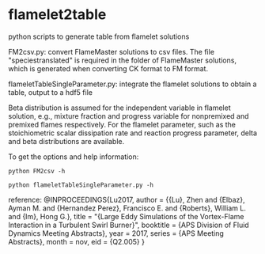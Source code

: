 # flamelet2table
python scripts to generate table from flamelet solutions

FM2csv.py:  convert FlameMaster solutions to csv files. The file "speciestranslated" is required in the folder of FlameMaster solutions, which is generated when converting CK format to FM format. 

flameletTableSingleParameter.py:  integrate the flamelet solutions to obtain a table, output to a hdf5 file

Beta distribution is assumed for the independent variable in flamelet solution, e.g., mixture fraction and progress variable for nonpremixed and premixed flames respectively. For the flamelet parameter, such as the stoichiometric scalar dissipation rate and reaction progress parameter, delta and beta distributions are available.

To get the options and help information:
```
python FM2csv -h
```
```
python flameletTableSingleParameter.py -h
```

reference:
@INPROCEEDINGS{Lu2017,
       author = {{Lu}, Zhen and {Elbaz}, Ayman M. and {Hernandez Perez}, Francisco E. and {Roberts}, William L. and {Im}, Hong G.},
        title = "{Large Eddy Simulations of the Vortex-Flame Interaction in a Turbulent Swirl Burner}",
    booktitle = {APS Division of Fluid Dynamics Meeting Abstracts},
         year = 2017,
       series = {APS Meeting Abstracts},
        month = nov,
          eid = {Q2.005}
}
